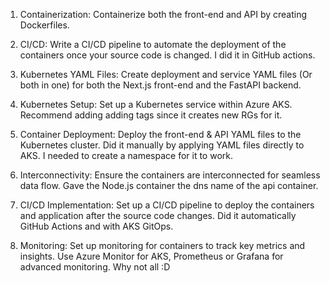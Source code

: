 1. Containerization: Containerize both the front-end and API by creating Dockerfiles.
2. CI/CD: Write a CI/CD pipeline to automate the deployment of the containers once your source code is changed.
    I did it in GitHub actions.

3. Kubernetes YAML Files: Create deployment and service YAML files (Or both in one) for both the Next.js front-end and the FastAPI backend.
4. Kubernetes Setup: Set up a Kubernetes service within Azure AKS.
    Recommend adding adding tags since it creates new RGs for it.

5. Container Deployment: Deploy the front-end & API YAML files to the Kubernetes cluster.
    Did it manually by applying YAML files directly to AKS.
    I needed to create a namespace for it to work.

6. Interconnectivity: Ensure the containers are interconnected for seamless data flow.
    Gave the Node.js container the dns name of the api container.
    
7. CI/CD Implementation: Set up a CI/CD pipeline to deploy the containers and application after the source code changes.
    Did it automatically GitHub Actions and with AKS GitOps.

8. Monitoring: Set up monitoring for containers to track key metrics and insights.
    Use Azure Monitor for AKS, Prometheus or Grafana for advanced monitoring.
    Why not all :D
